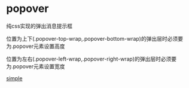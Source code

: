 # popover
纯css实现的弹出消息提示框

位置为上下(.popover-top-wrap,.popover-bottom-wrap)的弹出层时必须要为.popover元素设置高度


位置为左右(.popover-left-wrap,.popover-right-wrap)的弹出层时必须要为.popover元素设置宽度


[simple](https://liyongleihf2006.github.io/popover/)
